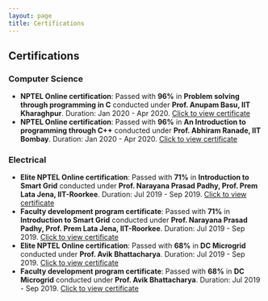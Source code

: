 ```yaml
---
layout: page
title: Certifications
---
```

## Certifications

### Computer Science
- <strong>NPTEL Online certification</strong>: Passed with <strong>96%</strong> in <strong>Problem solving through programming in C</strong> conducted under <strong>Prof. Anupam Basu, IIT Kharaghpur</strong>. Duration: Jan 2020 - Apr 2020. [Click to view certificate](https://nptel.ac.in/noc/Ecertificate/?q=NPTEL20CS06S1PC775047)
- <strong>NPTEL Online certification</strong>: Passed with <strong>96%</strong> in <strong>An Introduction to programming through C++</strong> conducted under <strong>Prof. Abhiram Ranade, IIT Bombay</strong>. Duration: Jan 2020 - Apr 2020. [Click to view certificate](https://nptel.ac.in/noc/Ecertificate/?q=NPTEL20CS53S1PC726574)

### Electrical
- <strong>Elite NPTEL Online certification</strong>: Passed with <strong>71%</strong> in <strong>Introduction to Smart Grid</strong> conducted under <strong>Prof. Narayana Prasad Padhy, Prof. Prem Lata Jena, IIT-Roorkee</strong>. Duration: Jul 2019 - Sep 2019. [Click to view certificate](https://nptel.ac.in/noc/Ecertificate/?q=NPTEL19EE64S21680060191133837)
- <strong>Faculty development program certificate</strong>: Passed with <strong>71%</strong> in <strong>Introduction to Smart Grid</strong> conducted under <strong>Prof. Narayana Prasad Padhy, Prof. Prem Lata Jena, IIT-Roorkee</strong>. Duration: Jul 2019 - Sep 2019. [Click to view certificate](https://nptel.ac.in/noc/Ecertificate/?q=NPTEL19EE64S21680060191133837)
- <strong>Elite NPTEL Online certification</strong>: Passed with <strong>68%</strong> in <strong>DC Microgrid</strong> conducted under <strong> Prof. Avik Bhattacharya</strong>. Duration: Jul 2019 - Sep 2019. [Click to view certificate](https://nptel.ac.in/noc/Ecertificate/?q=NPTEL19EE63S11680095191133837)
- <strong>Faculty development program certificate</strong>: Passed with <strong>68%</strong> in <strong>DC Microgrid</strong> conducted under <strong> Prof. Avik Bhattacharya</strong>. Duration: Jul 2019 - Sep 2019. [Click to view certificate](https://nptel.ac.in/noc/Ecertificate/?q=NPTEL19EE63S11680095191133837)
